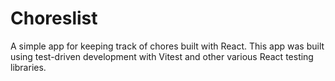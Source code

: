 # Choreslist

A simple app for keeping track of chores built with React. This app was built using test-driven development with Vitest and other various React testing libraries.
